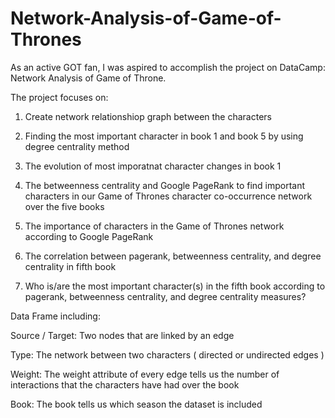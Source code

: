 # Network-Analysis-of-Game-of-Thrones

As an active GOT fan, I was aspired to accomplish the project on DataCamp: Network Analysis of Game of Throne. 


The project focuses on:

1. Create network relationshiop graph between the characters
 
2. Finding the most important character in book 1 and book 5 by using degree centrality method 
 
3. The evolution of most imporatnat character changes in book 1
 
4. The betweenness centrality and Google PageRank to find important characters in our Game of Thrones character co-occurrence network over the five books

5. The importance of characters in the Game of Thrones network according to Google PageRank
 
6. The correlation between pagerank, betweenness centrality, and degree centrality in fifth book

7. Who is/are the most important character(s) in the fifth book according to pagerank, betweenness centrality, and degree centrality measures?



Data Frame including:

Source / Target: Two nodes that are linked by an edge 

Type: The network between two characters ( directed or undirected edges )

Weight: The weight attribute of every edge tells us the number of interactions that the characters have had over the book

Book: The book tells us which season the dataset is included


